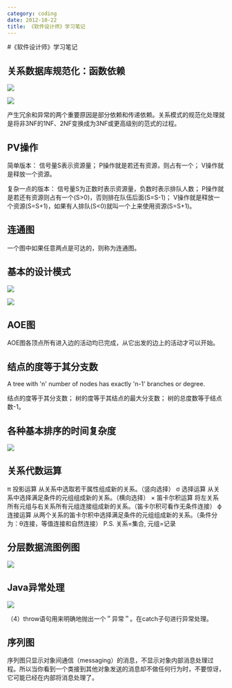 ```yaml
---
category: coding
date: 2012-10-22
title: 《软件设计师》学习笔记
---
```

#《软件设计师》学习笔记

## 关系数据库规范化：函数依赖

![](https://goooooouwa.fun:8143/static/images/WwnWq9b.jpg)

![](https://goooooouwa.fun:8143/static/images/NrLAkyB.jpg)



产生冗余和异常的两个重要原因是部分依赖和传递依赖。关系模式的规范化处理就是将非3NF的1NF、2NF变换成为3NF或更高级别的范式的过程。

## PV操作

简单版本：
信号量S表示资源量；
P操作就是若还有资源，则占有一个；
V操作就是释放一个资源。

复杂一点的版本：
信号量S为正数时表示资源量，负数时表示排队人数；
P操作就是若还有资源则占有一个(S>0)，否则排在队伍后面(S=S-1)；
V操作就是释放一个资源(S=S+1)，如果有人排队(S<0)就叫一个上来使用资源(S=S+1)。

## 连通图

一个图中如果任意两点是可达的，则称为连通图。

## 基本的设计模式

![](https://goooooouwa.fun:8143/static/images/Ab0bZAw.jpg)

![](https://goooooouwa.fun:8143/static/images/Hzw32ak.jpg)

## AOE图

AOE图各顶点所有进入边的活动均已完成，从它出发的边上的活动才可以开始。

## 结点的度等于其分支数

 A tree with 'n' number of nodes has exactly 'n-1' branches or degree.

结点的度等于其分支数；
树的度等于其结点的最大分支数；
树的总度数等于结点数-1。

## 各种基本排序的时间复杂度

![](https://goooooouwa.fun:8143/static/images/YmH01Ne.jpg)

## 关系代数运算

π 投影运算  从关系中选取若干属性组成新的关系。（竖向选择）
σ 选择运算  从关系中选择满足条件的元组组成新的关系。（横向选择）
× 笛卡尔积运算  将左关系所有元组与右关系所有元组连接组成新的关系。（笛卡尔积可看作无条件连接）
ϕ 连接运算  从两个关系的笛卡尔积中选择满足条件的元组组成新的关系。（条件分为：θ连接，等值连接和自然连接）
P.S. 关系=集合, 元组=记录

## 分层数据流图例图

![](https://goooooouwa.fun:8143/static/images/CA0Wazr.jpg)

## Java异常处理

![](https://goooooouwa.fun:8143/static/images/dhUenfF.jpg)

（4）throw语句用来明确地抛出一个＂异常＂。在catch子句进行异常处理。

## 序列图


序列图只显示对象间通信（messaging）的消息，不显示对象内部消息处理过程。所以当你看到一个类接到其他对象发送的消息却不做任何行为时，不要惊讶，它可能已经在内部将消息处理了。
